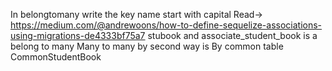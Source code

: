 In belongtomany write the key name start with capital 
Read-> https://medium.com/@andrewoons/how-to-define-sequelize-associations-using-migrations-de4333bf75a7
stubook and associate_student_book is a belong to many
Many to many by second way is By common table CommonStudentBook
